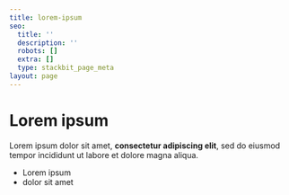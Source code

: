 ```yaml
---
title: lorem-ipsum
seo:
  title: ''
  description: ''
  robots: []
  extra: []
  type: stackbit_page_meta
layout: page
---
```

# Lorem ipsum

Lorem ipsum dolor sit amet, **consectetur adipiscing elit**, sed do eiusmod tempor incididunt ut labore et dolore magna aliqua.

*   Lorem ipsum
*   dolor sit amet

